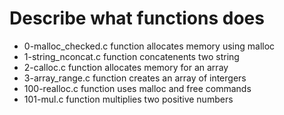 #  Describe  what functions does
- 0-malloc_checked.c function allocates memory using malloc
- 1-string_nconcat.c function  concatenents two string
- 2-calloc.c  function  allocates memory  for an array 
- 3-array_range.c function creates an array of intergers
- 100-realloc.c function uses malloc and free commands
- 101-mul.c function multiplies  two positive numbers      
